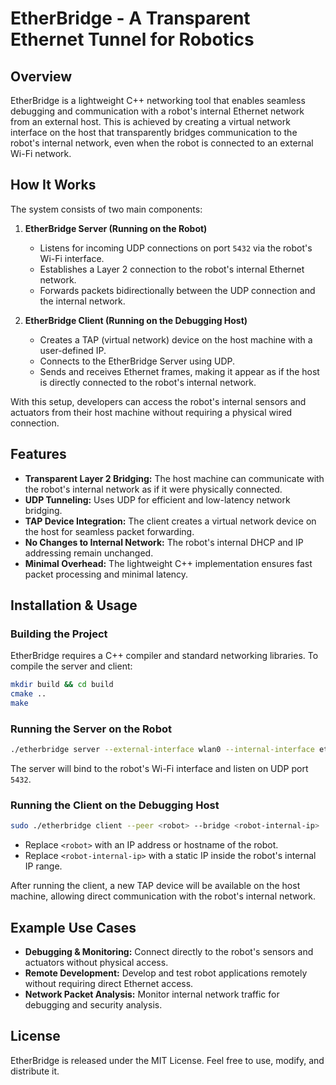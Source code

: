 # **EtherBridge - A Transparent Ethernet Tunnel for Robotics**

## **Overview**
EtherBridge is a lightweight C++ networking tool that enables seamless debugging and communication with a robot's internal Ethernet network from an external host. This is achieved by creating a virtual network interface on the host that transparently bridges communication to the robot's internal network, even when the robot is connected to an external Wi-Fi network.

## **How It Works**
The system consists of two main components:

1. **EtherBridge Server (Running on the Robot)**
    - Listens for incoming UDP connections on port `5432` via the robot's Wi-Fi interface.
    - Establishes a Layer 2 connection to the robot's internal Ethernet network.
    - Forwards packets bidirectionally between the UDP connection and the internal network.

2. **EtherBridge Client (Running on the Debugging Host)**
    - Creates a TAP (virtual network) device on the host machine with a user-defined IP.
    - Connects to the EtherBridge Server using UDP.
    - Sends and receives Ethernet frames, making it appear as if the host is directly connected to the robot's internal network.

With this setup, developers can access the robot's internal sensors and actuators from their host machine without requiring a physical wired connection.

## **Features**
- **Transparent Layer 2 Bridging:** The host machine can communicate with the robot's internal network as if it were physically connected.
- **UDP Tunneling:** Uses UDP for efficient and low-latency network bridging.
- **TAP Device Integration:** The client creates a virtual network device on the host for seamless packet forwarding.
- **No Changes to Internal Network:** The robot's internal DHCP and IP addressing remain unchanged.
- **Minimal Overhead:** The lightweight C++ implementation ensures fast packet processing and minimal latency.

## **Installation & Usage**
### **Building the Project**
EtherBridge requires a C++ compiler and standard networking libraries. To compile the server and client:

```sh
mkdir build && cd build
cmake ..
make
```

### **Running the Server on the Robot**
```sh
./etherbridge server --external-interface wlan0 --internal-interface eth0
```

The server will bind to the robot's Wi-Fi interface and listen on UDP port `5432`.

### **Running the Client on the Debugging Host**
```sh
sudo ./etherbridge client --peer <robot> --bridge <robot-internal-ip>
```

- Replace `<robot>` with an IP address or hostname of the robot.
- Replace `<robot-internal-ip>` with a static IP inside the robot's internal IP range.

After running the client, a new TAP device will be available on the host machine, allowing direct communication with the robot's internal network.

## **Example Use Cases**
- **Debugging & Monitoring:** Connect directly to the robot's sensors and actuators without physical access.
- **Remote Development:** Develop and test robot applications remotely without requiring direct Ethernet access.
- **Network Packet Analysis:** Monitor internal network traffic for debugging and security analysis.

## **License**
EtherBridge is released under the MIT License. Feel free to use, modify, and distribute it.
